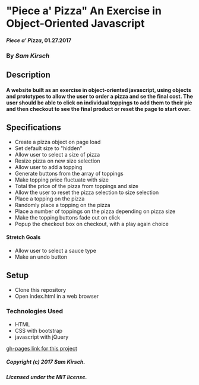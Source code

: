 # "Piece a' Pizza" An Exercise in Object-Oriented Javascript

#### _Piece a' Pizza_, 01.27.2017

### By _Sam Kirsch_

## Description

#### A website built as an exercise in object-oriented javascript, using objects and prototypes to allow the user to order a pizza and se the final cost. The user should be able to click on individual toppings to add them to their pie and then checkout to see the final product or reset the page to start over.

## Specifications

* Create a pizza object on page load
* Set default size to "hidden"
* Allow user to select a size of pizza
* Resize pizza on new size selection
* Allow user to add a topping
* Generate buttons from the array of toppings
* Make topping price fluctuate with size
* Total the price of the pizza from toppings and size
* Allow the user to reset the pizza selection to size selection
* Place a topping on the pizza
* Randomly place a topping on the pizza
* Place a number of toppings on the pizza depending on pizza size
* Make the topping buttons fade out on click
* Popup the checkout box on checkout, with a play again choice


#### Stretch Goals

* Allow user to select a sauce type
* Make an undo button

## Setup

* Clone this repository
* Open index.html in a web browser

### Technologies Used

* HTML
* CSS with bootstrap
* javascript with jQuery

[gh-pages link for this project](https://denalisk.github.io/pizza)

##### Copyright (c) 2017 Sam Kirsch.

##### Licensed under the MIT license.

